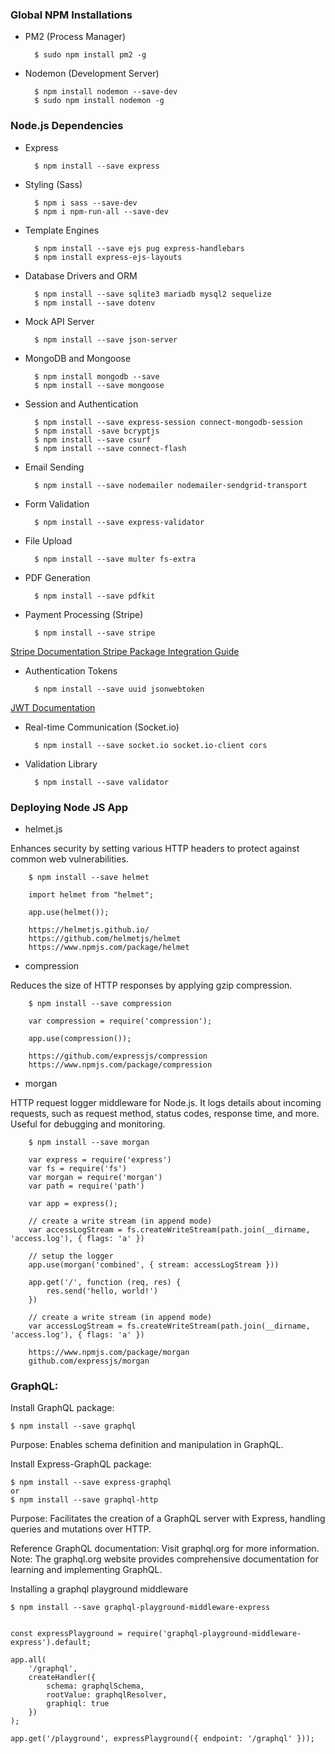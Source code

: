 <!-- --------------------------------------------------------------- -->

### Global NPM Installations

- PM2 (Process Manager)
        
        $ sudo npm install pm2 -g


- Nodemon (Development Server)

        $ npm install nodemon --save-dev
        $ sudo npm install nodemon -g


<!-- --------------------------------------------------------------- -->


### Node.js Dependencies

- Express

        $ npm install --save express

- Styling (Sass)

        $ npm i sass --save-dev
        $ npm i npm-run-all --save-dev

- Template Engines

        $ npm install --save ejs pug express-handlebars
        $ npm install express-ejs-layouts

- Database Drivers and ORM

        $ npm install --save sqlite3 mariadb mysql2 sequelize
        $ npm install --save dotenv

- Mock API Server

        $ npm install --save json-server

- MongoDB and Mongoose

        $ npm install mongodb --save
        $ npm install --save mongoose

- Session and Authentication

        $ npm install --save express-session connect-mongodb-session
        $ npm install -save bcryptjs
        $ npm install --save csurf
        $ npm install --save connect-flash

- Email Sending

        $ npm install --save nodemailer nodemailer-sendgrid-transport

- Form Validation

        $ npm install --save express-validator

- File Upload
        
        $ npm install --save multer fs-extra

- PDF Generation

        $ npm install --save pdfkit

- Payment Processing (Stripe)

        $ npm install --save stripe

[Stripe Documentation ](https://stripe.com/docs)
[Stripe Package  ](https://www.npmjs.com/package/stripe)
[Integration Guide ](https://medium.com/@huzaifa.saleem3111/how-to-integrate-stripe-checkout-session-in-node-express-6fed126aabc0)

- Authentication Tokens

        $ npm install --save uuid jsonwebtoken

[JWT Documentation](https://jwt.io/)

- Real-time Communication (Socket.io)

        $ npm install --save socket.io socket.io-client cors


- Validation Library

        $ npm install --save validator

<!-- --------------------------------------------------------------- -->

### Deploying Node JS App

- helmet.js

Enhances security by setting various HTTP headers to protect 
against common web vulnerabilities.

        $ npm install --save helmet

        import helmet from "helmet";

        app.use(helmet());

        https://helmetjs.github.io/
        https://github.com/helmetjs/helmet
        https://www.npmjs.com/package/helmet

- compression 

Reduces the size of HTTP responses by applying gzip compression.

        $ npm install --save compression

        var compression = require('compression');

        app.use(compression());

        https://github.com/expressjs/compression
        https://www.npmjs.com/package/compression


- morgan

HTTP request logger middleware for Node.js. It logs details about incoming requests, such as
request method, status codes, response time, and more. Useful for debugging and monitoring.

        $ npm install --save morgan

        var express = require('express')
        var fs = require('fs')
        var morgan = require('morgan')
        var path = require('path')

        var app = express();

        // create a write stream (in append mode)
        var accessLogStream = fs.createWriteStream(path.join(__dirname, 'access.log'), { flags: 'a' })

        // setup the logger
        app.use(morgan('combined', { stream: accessLogStream }))

        app.get('/', function (req, res) {
            res.send('hello, world!')
        })

        // create a write stream (in append mode)
        var accessLogStream = fs.createWriteStream(path.join(__dirname, 'access.log'), { flags: 'a' })

        https://www.npmjs.com/package/morgan
        github.com/expressjs/morgan



<!-- --------------------------------------------------------------- -->

### GraphQL:

Install GraphQL package:

    $ npm install --save graphql

Purpose: Enables schema definition and manipulation in GraphQL.

Install Express-GraphQL package:

    $ npm install --save express-graphql
    or
    $ npm install --save graphql-http


Purpose: Facilitates the creation of a GraphQL server with Express, handling queries and mutations over HTTP.

Reference GraphQL documentation:
Visit graphql.org for more information.
Note: The graphql.org website provides comprehensive documentation for learning and implementing GraphQL.

Installing a graphql playground middleware

    $ npm install --save graphql-playground-middleware-express


    const expressPlayground = require('graphql-playground-middleware-express').default;

    app.all(
        '/graphql', 
        createHandler({
            schema: graphqlSchema,
            rootValue: graphqlResolver,
            graphiql: true
        })
    );

    app.get('/playground', expressPlayground({ endpoint: '/graphql' }));





